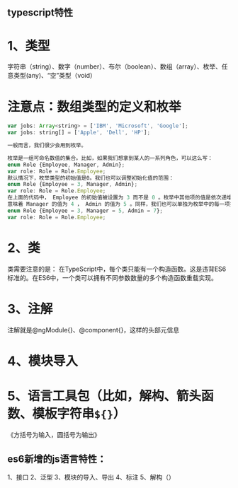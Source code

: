 ## typescript特性
# 1、类型
字符串（string）、数字（number）、布尔（boolean）、数组（array）、枚举、任意类型(any)、“空”类型（void）
# 注意点：数组类型的定义和枚举
```js
var jobs: Array<string> = ['IBM', 'Microsoft', 'Google'];
var jobs: string[] = ['Apple', 'Dell', 'HP'];

一般而言，我们很少会用到枚举。

枚举是一组可命名数值的集合。比如，如果我们想拿到某人的一系列角色，可以这么写：
enum Role {Employee, Manager, Admin};
var role: Role = Role.Employee;
默认情况下，枚举类型的初始值是0。我们也可以调整初始化值的范围：
enum Role {Employee = 3, Manager, Admin};
var role: Role = Role.Employee;
在上面的代码中， Employee 的初始值被设置为 3 而不是 0 。枚举中其他项的值是依次递增的，
意味着 Manager 的值为 4 ， Admin 的值为 5 。同样，我们也可以单独为枚举中的每一项指定值：
enum Role {Employee = 3, Manager = 5, Admin = 7};
var role: Role = Role.Employee;
```
# 2、类
类需要注意的是：
在TypeScript中，每个类只能有一个构造函数。这是违背ES6标准的。在ES6中，一个类可以拥有不同参数数量的多个构造函数重载实现。
# 3、注解
注解就是@ngModule{}、@component{}，这样的头部元信息
# 4、模块导入
# 5、语言工具包（比如，解构、箭头函数、模板字符串`${}`）
《方括号为输入，圆括号为输出》

## es6新增的js语言特性：
1、接口
2、泛型
3、模块的导入、导出
4、标注
5、解构（）